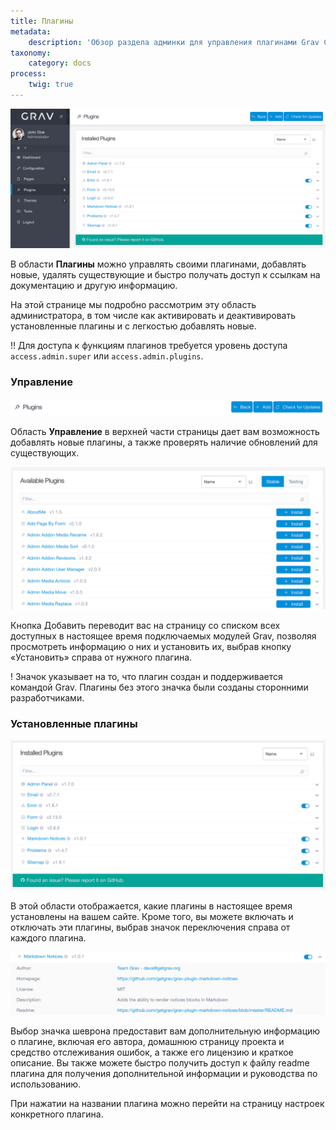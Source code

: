 ```yaml
---
title: Плагины
metadata:
    description: 'Обзор раздела админки для управления плагинами Grav CMS.'
taxonomy:
    category: docs
process:
    twig: true
---
```


![Плагины](plugins.png?width=2532&classes=shadow)

В области **Плагины** можно управлять своими плагинами, добавлять новые, удалять существующие и быстро получать доступ к ссылкам на документацию и другую информацию.

На этой странице мы подробно рассмотрим эту область администратора, в том числе как активировать и деактивировать установленные плагины и с легкостью добавлять новые.

!! Для доступа к функциям плагинов требуется уровень доступа `access.admin.super` или `access.admin.plugins`.

### Управление

![Плагины](plugins-1.png?width=2024&classes=shadow)

Область **Управление** в верхней части страницы дает вам возможность добавлять новые плагины, а также проверять наличие обновлений для существующих.

![Плагины](plugins-2.png?width=2014&classes=shadow)

Кнопка <i class="fa fa-plus"></i> Добавить переводит вас на страницу со списком всех доступных в настоящее время подключаемых модулей Grav, позволяя просмотреть информацию о них и установить их, выбрав <i class="fa fa-plus"></i> кнопку «Установить» справа от нужного плагина.

! Значок <span color="purple"><i class="fa fa-check-circle"></i></span> указывает на то, что плагин создан и поддерживается командой Grav. Плагины без этого значка были созданы сторонними разработчиками.

### Установленные плагины

![Плагины](plugins-4.png?width=2014&classes=shadow)

В этой области отображается, какие плагины в настоящее время установлены на вашем сайте. Кроме того, вы можете включать и отключать эти плагины, выбрав значок переключения <i class="fa fa-fw fa-toggle-on"></i> справа от каждого плагина.

![Плагины](plugins-3.png?width=1970&classes=shadow)

Выбор значка шеврона <i class="fa fa-chevron-down"></i> предоставит вам дополнительную информацию о плагине, включая его автора, домашнюю страницу проекта и средство отслеживания ошибок, а также его лицензию и краткое описание. Вы также можете быстро получить доступ к файлу readme плагина для получения дополнительной информации и руководства по использованию.

При нажатии на названии плагина можно перейти на страницу настроек конкретного плагина.
